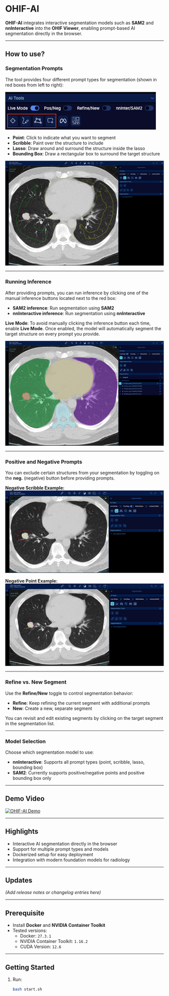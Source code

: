 # OHIF-AI

**OHIF-AI** integrates interactive segmentation models such as **SAM2** and **nnInteractive** into the **OHIF Viewer**, enabling prompt-based AI segmentation directly in the browser.

---

## How to use?

### Segmentation Prompts

The tool provides four different prompt types for segmentation (shown in red boxes from left to right):

![Segmentation Tools](docs/images/tools.png)

- **Point**: Click to indicate what you want to segment  
- **Scribble**: Paint over the structure to include  
- **Lasso**: Draw around and surround the structure inside the lasso  
- **Bounding Box**: Draw a rectangular box to surround the target structure  

![All Prompts](docs/images/all_prompts.png)

---

### Running Inference

After providing prompts, you can run inference by clicking one of the manual inference buttons located next to the red box:

- **SAM2 inference**: Run segmentation using **SAM2**  
- **nnInteractive inference**: Run segmentation using **nnInteractive**  

**Live Mode**: To avoid manually clicking the inference button each time, enable **Live Mode**. Once enabled, the model will automatically segment the target structure on every prompt you provide.

![Output](docs/images/output.png)

---

### Positive and Negative Prompts

You can exclude certain structures from your segmentation by toggling on the **neg.** (negative) button before providing prompts.

**Negative Scribble Example:**  
![Scribble Positive and Negative](docs/images/scribble_pos_neg.png)

**Negative Point Example:**  
![Point Positive and Negative](docs/images/point_pos_neg.png)

---

### Refine vs. New Segment

Use the **Refine/New** toggle to control segmentation behavior:

- **Refine**: Keep refining the current segment with additional prompts  
- **New**: Create a new, separate segment  

You can revisit and edit existing segments by clicking on the target segment in the segmentation list.

---

### Model Selection

Choose which segmentation model to use:

- **nnInteractive**: Supports all prompt types (point, scribble, lasso, bounding box)  
- **SAM2**: Currently supports positive/negative points and positive bounding box only  

---

## Demo Video

[![OHIF-AI Demo](https://img.youtube.com/vi/z3aq3yd-KRA/0.jpg)](https://youtu.be/z3aq3yd-KRA)

---

## Highlights

- Interactive AI segmentation directly in the browser  
- Support for multiple prompt types and models  
- Dockerized setup for easy deployment  
- Integration with modern foundation models for radiology  

---

## Updates

*(Add release notes or changelog entries here)*

---

## Prerequisite

- Install **Docker** and **NVIDIA Container Toolkit**  
- Tested versions:  
  - Docker: `27.3.1`  
  - NVIDIA Container Toolkit: `1.16.2`  
  - CUDA Version: `12.6`

---

## Getting Started

1. Run:
   ```bash
   bash start.sh
